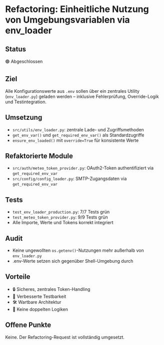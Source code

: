 # Refactoring: Einheitliche Nutzung von Umgebungsvariablen via env_loader

## Status
🟢 Abgeschlossen

## Ziel
Alle Konfigurationswerte aus `.env` sollen über ein zentrales Utility (`env_loader.py`) geladen werden – inklusive Fehlerprüfung, Override-Logik und Testintegration.

## Umsetzung

- `src/utils/env_loader.py`: zentrale Lade- und Zugriffsmethoden
- `get_env_var()` und `get_required_env_var()` als Standardzugriffe
- `ensure_env_loaded()` mit `override=True` für konsistente Werte

## Refaktorierte Module

- `src/auth/meteo_token_provider.py`: OAuth2-Token authentifiziert via `get_required_env_var`
- `src/config/config_loader.py`: SMTP-Zugangsdaten via `get_required_env_var`

## Tests

- `test_env_loader_production.py`: 7/7 Tests grün
- `test_meteo_token_provider.py`: 9/9 Tests grün
- Alle Importe, Werte und Tokens korrekt integriert

## Audit

- Keine ungewollten `os.getenv()`-Nutzungen mehr außerhalb von `env_loader.py`
- .env-Werte setzen sich gegenüber Shell-Umgebung durch

## Vorteile

- 🔒 Sicheres, zentrales Token-Handling
- 🧪 Verbesserte Testbarkeit
- 🛠️ Wartbare Architektur
- 🔁 Keine doppelten Logiken

## Offene Punkte

Keine. Der Refactoring-Request ist vollständig umgesetzt.